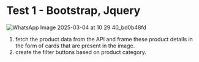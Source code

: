 # Test 1 - Bootstrap, Jquery
![WhatsApp Image 2025-03-04 at 10 29 40_bd0b48fd](https://github.com/user-attachments/assets/dcdbd77f-6de4-4313-8a95-7d482fc96b67)


1. fetch the product data from the API and frame these product details in the form of cards that are present in the image.
2. create the filter buttons based on product category.
